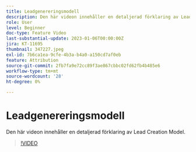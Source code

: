 ```yaml
---
title: Leadgenereringsmodell
description: Den här videon innehåller en detaljerad förklaring av Lead Creation Model.
role: User
level: Beginner
doc-type: Feature Video
last-substantial-update: 2023-01-06T00:00:00Z
jira: KT-11695
thumbnail: 347227.jpeg
exl-id: 7b6ca1ea-9cfe-4b3a-b4a0-a150cd7af0eb
feature: Attribution
source-git-commit: 2fb7fa9e72cc89f3ae867cbbc02fd62fb4b485e6
workflow-type: tm+mt
source-wordcount: '28'
ht-degree: 0%

---
```


# Leadgenereringsmodell

Den här videon innehåller en detaljerad förklaring av Lead Creation Model.

>[!VIDEO](https://video.tv.adobe.com/v/347227/?quality=12&learn=on)
